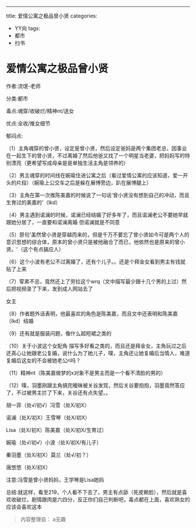 ---
title: 爱情公寓之极品曾小贤
categories:
- YY向
tags:
- 都市
- 扫书
# 爱情公寓之极品曾小贤
作者:流氓-老师

分类:都市

毒点:魂穿/收破烂/精神nt/送女

优点:全收/推女细节

郁闷点:

（1）主角魂穿的曾小贤，设定是曾小贤，然后设定爸妈是两个集团老总，因事业在一起生下的曾小贤，不过离婚了然后他爸又找了一个明星当老婆，把妈妈写的特别漂亮（更希望写成母亲是是单独生活主角是领养的）

（2）男主魂穿的时间线在婉瑜住进公寓之后（看过爱情公寓的应该知道，爱一开头的片段）（婉瑜上公交车之后是躲在展博旁边，趴在展博腿上）

（3）主角在第一次推陈美嘉的时候说了一句话'曾小贤没有想到自己的冲动，而且生育过的美嘉的'（lkd）

（4）男主遇到诺澜的时候，诺澜已经结婚了好多年了，而且诺澜老公不要她早就跟她分居了，一直要和诺澜离婚
但诺澜就是不同意

（5）原句'虽然曾小贤是穿越而来的，但是千万不要忘了曾小贤如今可是两个人的意识思想的综合体，原本的曾小贤只是被他融合了而已，他依然也是原来的曾小贤。'（这个有点膈应人）

（6）这个小波有老公不过离婚了，还有个儿子。。还是个拜金女看到男主有钱就贴了上来

（7）荤素不忌，竟然还上了劳拉这个wrq（文中描写最少跟十几个男的上过）然后把视频录了下来，发到成人网站去了

女主

（8）作者题外话表明，他最喜欢的角色是陈美嘉，而且文中还表明和陈美嘉（lkd）结婚

（9）还有就是服装问题，像什么超短裙之类的

（10）关于小波这个女配角
描写多好看之类的，而且还是拜金女，主角玩过之后还真心让她跟老公复婚，说什么为了她儿子，噗，主角还让她复婚后当情人，难道复婚后这女的不会被她老公ri吗？

（11）精神nt（陈美嘉做梦的x对象不是男主而是一个看不清脸的男的）

（12）噗，羽墨刚跟主角搞完暧昧被关谷发现，然后关谷要抱抱，羽墨竟然答应了，不过被男主拦了下来，关谷还有点失望。。

胡一菲（处√/初√）冯雪（处X/初X）

诺澜（处X/初X）王雪琴（处X/初X）

Lisa（处X/初X）陈美嘉（处X/初X/生育过）

婉瑜（处√/初√）小波（处X/初X/有儿子）

秦羽墨（处X/初Ⅹ）莫兰（处√/初？）

唐悠悠（处X/初X）

注意:冯雪是曾小贤妈妈，王学琴是Lisa她妈

总结:就这样，看至219，个人看不下去了，男主有点舔（死皮赖脸），然后就是喜欢收破烂，剧情跟肉是六四分，反正你们自己判断吧，毒点都在上面，喜欢熟女的应该会喜欢这本


> 内容整理自： a无趣